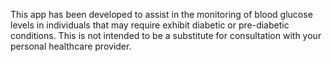 This app has been developed to assist in the monitoring of blood glucose levels in individuals that may require exhibit diabetic or pre-diabetic conditions. This is not intended to be a substitute for consultation with your personal healthcare provider.
